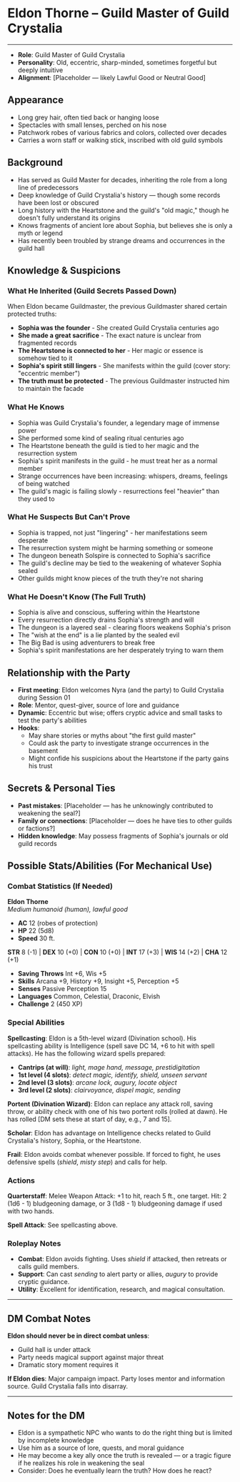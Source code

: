 # Eldon Thorne – Guild Master of Guild Crystalia

---

- **Role**: Guild Master of Guild Crystalia
- **Personality**: Old, eccentric, sharp-minded, sometimes forgetful but deeply intuitive
- **Alignment**: [Placeholder — likely Lawful Good or Neutral Good]

## Appearance
- Long grey hair, often tied back or hanging loose
- Spectacles with small lenses, perched on his nose
- Patchwork robes of various fabrics and colors, collected over decades
- Carries a worn staff or walking stick, inscribed with old guild symbols

## Background
- Has served as Guild Master for decades, inheriting the role from a long line of predecessors
- Deep knowledge of Guild Crystalia's history — though some records have been lost or obscured
- Long history with the Heartstone and the guild's "old magic," though he doesn't fully understand its origins
- Knows fragments of ancient lore about Sophia, but believes she is only a myth or legend
- Has recently been troubled by strange dreams and occurrences in the guild hall

## Knowledge & Suspicions

### What He Inherited (Guild Secrets Passed Down)
When Eldon became Guildmaster, the previous Guildmaster shared certain protected truths:
- **Sophia was the founder** - She created Guild Crystalia centuries ago
- **She made a great sacrifice** - The exact nature is unclear from fragmented records
- **The Heartstone is connected to her** - Her magic or essence is somehow tied to it
- **Sophia's spirit still lingers** - She manifests within the guild (cover story: "eccentric member")
- **The truth must be protected** - The previous Guildmaster instructed him to maintain the facade

### What He Knows
- Sophia was Guild Crystalia's founder, a legendary mage of immense power
- She performed some kind of sealing ritual centuries ago
- The Heartstone beneath the guild is tied to her magic and the resurrection system
- Sophia's spirit manifests in the guild - he must treat her as a normal member
- Strange occurrences have been increasing: whispers, dreams, feelings of being watched
- The guild's magic is failing slowly - resurrections feel "heavier" than they used to

### What He Suspects But Can't Prove
- Sophia is trapped, not just "lingering" - her manifestations seem desperate
- The resurrection system might be harming something or someone
- The dungeon beneath Solspire is connected to Sophia's sacrifice
- The guild's decline may be tied to the weakening of whatever Sophia sealed
- Other guilds might know pieces of the truth they're not sharing

### What He Doesn't Know (The Full Truth)
- Sophia is alive and conscious, suffering within the Heartstone
- Every resurrection directly drains Sophia's strength and will
- The dungeon is a layered seal - clearing floors weakens Sophia's prison
- The "wish at the end" is a lie planted by the sealed evil
- The Big Bad is using adventurers to break free
- Sophia's spirit manifestations are her desperately trying to warn them

## Relationship with the Party
- **First meeting**: Eldon welcomes Nyra (and the party) to Guild Crystalia during Session 01
- **Role**: Mentor, quest-giver, source of lore and guidance
- **Dynamic**: Eccentric but wise; offers cryptic advice and small tasks to test the party's abilities
- **Hooks**:
  - May share stories or myths about "the first guild master"
  - Could ask the party to investigate strange occurrences in the basement
  - Might confide his suspicions about the Heartstone if the party gains his trust

## Secrets & Personal Ties
- **Past mistakes**: [Placeholder — has he unknowingly contributed to weakening the seal?]
- **Family or connections**: [Placeholder — does he have ties to other guilds or factions?]
- **Hidden knowledge**: May possess fragments of Sophia's journals or old guild records

## Possible Stats/Abilities (For Mechanical Use)

### Combat Statistics (If Needed)

**Eldon Thorne**  
*Medium humanoid (human), lawful good*

- **AC** 12 (robes of protection)
- **HP** 22 (5d8)
- **Speed** 30 ft.

**STR** 8 (-1) | **DEX** 10 (+0) | **CON** 10 (+0) | **INT** 17 (+3) | **WIS** 14 (+2) | **CHA** 12 (+1)

- **Saving Throws** Int +6, Wis +5
- **Skills** Arcana +9, History +9, Insight +5, Perception +5
- **Senses** Passive Perception 15
- **Languages** Common, Celestial, Draconic, Elvish
- **Challenge** 2 (450 XP)

### Special Abilities

**Spellcasting**: Eldon is a 5th-level wizard (Divination school). His spellcasting ability is Intelligence (spell save DC 14, +6 to hit with spell attacks). He has the following wizard spells prepared:

- **Cantrips (at will)**: *light, mage hand, message, prestidigitation*
- **1st level (4 slots)**: *detect magic, identify, shield, unseen servant*
- **2nd level (3 slots)**: *arcane lock, augury, locate object*
- **3rd level (2 slots)**: *clairvoyance, dispel magic, sending*

**Portent (Divination Wizard)**: Eldon can replace any attack roll, saving throw, or ability check with one of his two portent rolls (rolled at dawn). He has rolled [DM sets these at start of day, e.g., 7 and 15].

**Scholar**: Eldon has advantage on Intelligence checks related to Guild Crystalia's history, Sophia, or the Heartstone.

**Frail**: Eldon avoids combat whenever possible. If forced to fight, he uses defensive spells (*shield*, *misty step*) and calls for help.

### Actions

**Quarterstaff**: Melee Weapon Attack: +1 to hit, reach 5 ft., one target. Hit: 2 (1d6 - 1) bludgeoning damage, or 3 (1d8 - 1) bludgeoning damage if used with two hands.

**Spell Attack**: See spellcasting above.

### Roleplay Notes
- **Combat**: Eldon avoids fighting. Uses *shield* if attacked, then retreats or calls guild members.
- **Support**: Can cast *sending* to alert party or allies, *augury* to provide cryptic guidance.
- **Utility**: Excellent for identification, research, and magical consultation.

---

## DM Combat Notes

**Eldon should never be in direct combat unless**:
- Guild hall is under attack
- Party needs magical support against major threat
- Dramatic story moment requires it

**If Eldon dies**: Major campaign impact. Party loses mentor and information source. Guild Crystalia falls into disarray.

---

## Notes for the DM
- Eldon is a sympathetic NPC who wants to do the right thing but is limited by incomplete knowledge
- Use him as a source of lore, quests, and moral guidance
- He may become a key ally once the truth is revealed — or a tragic figure if he realizes his role in weakening the seal
- Consider: Does he eventually learn the truth? How does he react?
